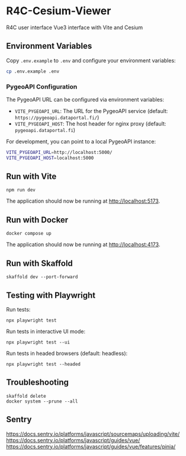 # R4C-Cesium-Viewer

R4C user interface Vue3 interface with Vite and Cesium

## Environment Variables

Copy `.env.example` to `.env` and configure your environment variables:

```bash
cp .env.example .env
```

### PygeoAPI Configuration

The PygeoAPI URL can be configured via environment variables:

- `VITE_PYGEOAPI_URL`: The URL for the PygeoAPI service (default: `https://pygeoapi.dataportal.fi/`)
- `VITE_PYGEOAPI_HOST`: The host header for nginx proxy (default: `pygeoapi.dataportal.fi`)

For development, you can point to a local PygeoAPI instance:
```bash
VITE_PYGEOAPI_URL=http://localhost:5000/
VITE_PYGEOAPI_HOST=localhost:5000
```

## Run with Vite

```
npm run dev
```
The application should now be running at [http://localhost:5173](http://localhost:5173).

## Run with Docker

```
docker compose up
```
The application should now be running at [http://localhost:4173](http://localhost:4173).

## Run with Skaffold

```
skaffold dev --port-forward
```

## Testing with Playwright

Run tests:
```
npx playwright test
```

Run tests in interactive UI mode:
```
npx playwright test --ui
```

Run tests in headed browsers (default: headless):
```
npx playwright test --headed
```

## Troubleshooting

```
skaffold delete
docker system --prune --all
```

## Sentry
https://docs.sentry.io/platforms/javascript/sourcemaps/uploading/vite/
https://docs.sentry.io/platforms/javascript/guides/vue/
https://docs.sentry.io/platforms/javascript/guides/vue/features/pinia/
